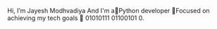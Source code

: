 Hi, I’m Jayesh Modhvadiya
And I'm a🐍Python developer
🎯Focused on achieving my tech goals
🤖 01010111 01100101 0.

